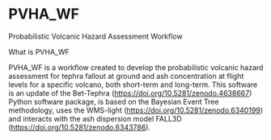 # PVHA_WF
Probabilistic Volcanic Hazard Assessment Workflow

What is PVHA_WF

PVHA_WF is a workflow created to develop the probabilistic volcanic hazard assessment for tephra fallout at ground and ash concentration at flight levels for a specific volcano, both short-term and long-term. This software is an update of the Bet-Tephra (https://doi.org/10.5281/zenodo.4638667) Python software package, is based on the Bayesian Event Tree methodology, uses the WMS-light (https://doi.org/10.5281/zenodo.6340199) and interacts with the ash dispersion model FALL3D (https://doi.org/10.5281/zenodo.6343786).
